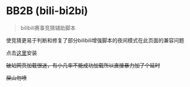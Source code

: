 # BB2B (bili-bi2bi)
> bilibili赛事竞猜辅助脚本

使竞猜更易于判断和修复了部分bilibili增强脚本的夜间模式在此页面的兼容问题

点击[这里](https://raw.iqiq.io/D4box/BB2B/main/main.user.js)安装

~~破站网页加载很迷，有小几率不能成功加载所以直接暴力加了个延时~~

~~屎山勿喷~~
